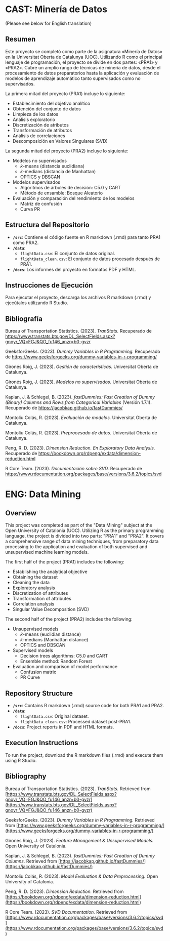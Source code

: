 # CAST: Minería de Datos

(Please see below for English translation)

## Resumen

Este proyecto se completó como parte de la asignatura «Minería de Datos» en la Universitat Oberta de Catalunya (UOC). Utilizando R como el principal lenguaje de programación, el proyecto se divide en dos partes: «PRA1» y «PRA2». Cubre un amplio rango de técnicas de minería de datos, desde el procesamiento de datos preparatorios hasta la aplicación y evaluación de modelos de aprendizaje automático tanto supervisados como no supervisados.

La primera mitad del proyecto (PRA1) incluye lo siguiente:

- Establecimiento del objetivo analítico
- Obtención del conjunto de datos
- Limpieza de los datos
- Análisis exploratorio
- Discretización de atributos
- Transformación de atributos
- Análisis de correlaciones
- Descomposición en Valores Singulares (SVD)

La segunda mitad del proyecto (PRA2) incluye lo siguiente:

- Modelos no supervisados
  - *k*-means (distancia euclidiana)
  - *k*-medians (distancia de Manhattan)
  - OPTICS y DBSCAN
- Modelos supervisados
  - Algoritmos de árboles de decisión: C5.0 y CART
  - Método de ensamble: Bosque Aleatorio
- Evaluación y comparación del rendimiento de los modelos
  - Matriz de confusión
  - Curva PR

## Estructura del Repositorio

- **`/src`**: Contiene el código fuente en R markdown (.rmd) para tanto PRA1 como PRA2.
- **`/data`**: 
  - `flightData.csv`: El conjunto de datos original.
  - `flightData_clean.csv`: El conjunto de datos procesado después de PRA1.
- **`/docs`**: Los informes del proyecto en formatos PDF y HTML.


## Instrucciones de Ejecución

Para ejecutar el proyecto, descarga los archivos R markdown (.rmd) y ejecútalos utilizando R Studio.

## Bibliografía

Bureau of Transportation Statistics. (2023). *TranStats.* Recuperado de https://www.transtats.bts.gov/DL_SelectFields.aspx?gnoyr_VQ=FGJ&QO_fu146_anzr=b0-gvzr

GeeksforGeeks. (2023). *Dummy Variables in R Programming.* Recuperado de https://www.geeksforgeeks.org/dummy-variables-in-r-programming/

Gironés Roig, J. (2023). *Gestión de características.* Universitat Oberta de Catalunya.

Gironés Roig, J. (2023). *Modelos no supervisados.* Universitat Oberta de Catalunya.

Kaplan, J. & Schlegel, B. (2023). *fastDummies: Fast Creation of Dummy (Binary) Columns and Rows from Categorical Variables* (Versión 1.7.1). Recuperado de https://jacobkap.github.io/fastDummies/

Montoliu Colás, R. (2023). *Evaluación de modelos.* Universitat Oberta de Catalunya.

Montoliu Colás, R. (2023). *Preprocesado de datos.* Universitat Oberta de Catalunya.

Peng, R. D. (2023). *Dimension Reduction. En Exploratory Data Analysis.* Recuperado de https://bookdown.org/rdpeng/exdata/dimension-reduction.html

R Core Team. (2023). *Documentación sobre SVD.* Recuperado de https://www.rdocumentation.org/packages/base/versions/3.6.2/topics/svd



# ENG: Data Mining

## Overview

This project was completed as part of the "Data Mining" subject at the Open University of Catalonia (UOC). Utilizing R as the primary programming language, the project is divided into two parts: "PRA1" and "PRA2". It covers a comprehensive range of data mining techniques, from preparatory data processing to the application and evaluation of both supervised and unsupervised machine learning models.

The first half of the project (PRA1) includes the following:

- Establishing the analytical objective
- Obtaining the dataset
- Cleaning the data
- Exploratory analysis
- Discretization of attributes
- Transformation of attributes
- Correlation analysis
- Singular Value Decomposition (SVD)

The second half of the project (PRA2) includes the following:

- Unsupervised models
  - *k*-means (euclidian distance)
  - *k*-medians (Manhattan distance)
  - OPTICS and DBSCAN
- Supervised models
  - Decision trees algorithms: C5.0 and CART
  - Ensemble method: Random Forest
- Evaluation and comparison of model performance
  - Confusion matrix
  - PR Curve

## Repository Structure

- **`/src`**: Contains R markdown (.rmd) source code for both PRA1 and PRA2.
- **`/data`**: 
  - `flightData.csv`: Original dataset.
  - `flightData_clean.csv`: Processed dataset post-PRA1.
- **`/docs`**: Project reports in PDF and HTML formats.


## Execution Instructions

To run the project, download the R markdown files (.rmd) and execute them using R Studio.

## Bibliography

Bureau of Transportation Statistics. (2023). *TranStats.* Retrieved from [https://www.transtats.bts.gov/DL_SelectFields.aspx?gnoyr_VQ=FGJ&QO_fu146_anzr=b0-gvzr](https://www.transtats.bts.gov/DL_SelectFields.aspx?gnoyr_VQ=FGJ&QO_fu146_anzr=b0-gvzr)

GeeksforGeeks. (2023). *Dummy Variables in R Programming.* Retrieved from [https://www.geeksforgeeks.org/dummy-variables-in-r-programming/](https://www.geeksforgeeks.org/dummy-variables-in-r-programming/)

Gironés Roig, J. (2023). *Feature Management & Unsupervised Models.* Open University of Catalonia.

Kaplan, J. & Schlegel, B. (2023). *fastDummies: Fast Creation of Dummy Columns.* Retrieved from [https://jacobkap.github.io/fastDummies/](https://jacobkap.github.io/fastDummies/)

Montoliu Colás, R. (2023). *Model Evaluation & Data Preprocessing.* Open University of Catalonia.

Peng, R. D. (2023). *Dimension Reduction.* Retrieved from [https://bookdown.org/rdpeng/exdata/dimension-reduction.html](https://bookdown.org/rdpeng/exdata/dimension-reduction.html)

R Core Team. (2023). *SVD Documentation.* Retrieved from [https://www.rdocumentation.org/packages/base/versions/3.6.2/topics/svd](https://www.rdocumentation.org/packages/base/versions/3.6.2/topics/svd)